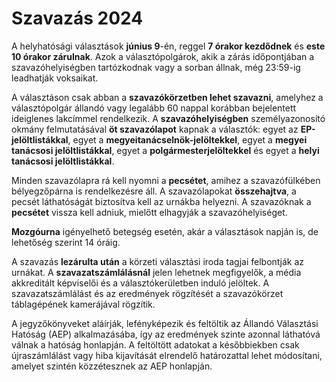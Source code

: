 # Szavazás 2024

A helyhatósági választások **június 9**-én, reggel **7 órakor kezdődnek** és **este 10 órakor zárulnak**. Azok a választópolgárok, akik a zárás időpontjában a szavazóhelyiségben tartózkodnak vagy a sorban állnak, még 23:59-ig leadhatják voksaikat.

A választáson csak abban a **szavazókörzetben lehet szavazni**, amelyhez a választópolgár állandó vagy legalább 60 nappal korábban bejelentett ideiglenes lakcímmel rendelkezik. A **szavazóhelyiségben** személyazonosító okmány felmutatásával **öt szavazólapot** kapnak a választók: egyet az **EP-jelöltlistákkal**, egyet a **megyeitanácselnök-jelöltekkel**, egyet a **megyei tanácsosi jelöltlistákkal**, egyet a **polgármesterjelöltekkel** és egyet a **helyi tanácsosi jelöltlistákkal**.

Minden szavazólapra rá kell nyomni a **pecsétet**, amihez a szavazófülkében bélyegzőpárna is rendelkezésre áll. A szavazólapokat **összehajtva**, a pecsét láthatóságát biztosítva kell az urnákba helyezni. A szavazóknak a **pecsétet** vissza kell adniuk, mielőtt elhagyják a szavazóhelyiséget.

**Mozgóurna** igényelhető betegség esetén, akár a választások napján is, de lehetőség szerint 14 óráig.

A szavazás **lezárulta után** a körzeti választási iroda tagjai felbontják az urnákat. A **szavazatszámlálásnál** jelen lehetnek megfigyelők, a média akkreditált képviselői és a választókerületben induló jelöltek. A szavazatszámlálást és az eredmények rögzítését a szavazókörzet táblagépének kamerájával rögzítik.

A jegyzőkönyveket aláírják, lefényképezik és feltöltik az Állandó Választási Hatóság (AEP) alkalmazásába, így az eredmények szinte azonnal láthatóvá válnak a hatóság honlapján. A feltöltött adatokat a későbbiekben csak újraszámlálást vagy hiba kijavítását elrendelő határozattal lehet módosítani, amelyet szintén közzétesznek az AEP honlapján.